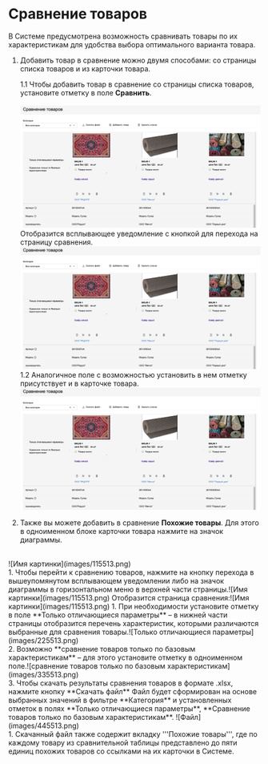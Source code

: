 # Cравнение товаров

В Системе предусмотрена возможность сравнивать товары по их характеристикам для удобства выбора оптимального варианта товара.

1. Добавить товар в сравнение можно двумя способами: со страницы списка товаров и из карточки товара.

    1.1 Чтобы добавить товар в сравнение со страницы списка товаров, установите отметку в поле **Сравнить**. <br><br> ![Имя картинки](images/115513.png) Отобразится всплывающее уведомление с кнопкой для перехода на страницу сравнения.
   ![Имя картинки](images/115513.png) <br>
    1.2 Аналогичное поле с возможностью установить в нем отметку присутствует и в карточке товара.
    ![Имя картинки](images/115513.png)

1.	Также вы можете добавить в сравнение **Похожие товары**. Для этого в одноименном блоке карточки товара нажмите на значок диаграммы.
<br>
![Имя картинки](images/115513.png)
<br>
1. Чтобы перейти к сравнению товаров, нажмите на кнопку перехода в вышеупомянутом всплывающем уведомлении либо на значок диаграммы в горизонтальном меню в верхней части страницы.![Имя картинки](images/115513.png)
Отобразится страница сравнения:![Имя картинки](images/115513.png)
1. При необходимости установите отметку в поле **Только отличающиеся параметры** – в нижней части страницы отобразится перечень характеристик, которыми различаются выбранные для сравнения товары.![Только отличающиеся параметры](images/225513.png)
<br>
2. Возможно **сравнение товаров только по базовым характеристикам** – для этого установите отметку в одноименном поле.![сравнение товаров только по базовым характеристикам](images/335513.png)
<br>
3. Чтобы скачать результаты сравнения товаров в формате .xlsx, нажмите кнопку **Скачать файл**
Файл будет сформирован на основе выбранных значений в фильтре **Категория** и установленных отметок в полях **Только отличающиеся параметры**, **Сравнение товаров только по базовым характеристикам**. ![Файл](images/445513.png)
<br>
1. Скачанный файл также содержит вкладку '''Похожие товары''', где по каждому товару из сравнительной таблицы представлено до пяти единиц похожих товаров со ссылками на их карточки в Системе.